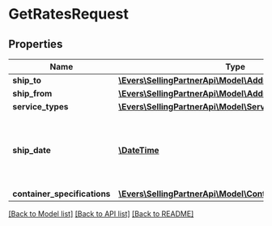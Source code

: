 # GetRatesRequest

## Properties
Name | Type | Description | Notes
------------ | ------------- | ------------- | -------------
**ship_to** | [**\Evers\SellingPartnerApi\Model\Address**](Address.md) |  | 
**ship_from** | [**\Evers\SellingPartnerApi\Model\Address**](Address.md) |  | 
**service_types** | [**\Evers\SellingPartnerApi\Model\ServiceTypeList**](ServiceTypeList.md) |  | 
**ship_date** | [**\DateTime**](\DateTime.md) | The start date and time. This defaults to the current date and time. | [optional] 
**container_specifications** | [**\Evers\SellingPartnerApi\Model\ContainerSpecificationList**](ContainerSpecificationList.md) |  | 

[[Back to Model list]](../README.md#documentation-for-models) [[Back to API list]](../README.md#documentation-for-api-endpoints) [[Back to README]](../README.md)


